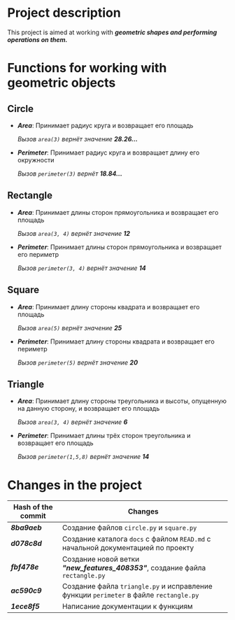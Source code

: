 # Project description
 This project is aimed at working with ___geometric shapes and performing operations on them.___

# Functions for working with geometric objects

## Circle
- ***Area***: Принимает радиус круга и возвращает его площадь

  _Вызов `area(3)` вернёт значение __28.26...___

- ***Perimeter***: Принимает радиус круга и возвращает длину его окружности

  _Вызов `perimeter(3)` вернёт __18.84...___

## Rectangle
- ***Area***: Принимает длины сторон прямоугольника и возвращает его площадь

  _Вызов `area(3, 4)` вернёт значение __12___

- ***Perimeter***: Принимает длины сторон прямоугольника и возвращает его периметр

  _Вызов `perimeter(3, 4)` вернёт значение __14___

## Square
- ***Area***: Принимает длину стороны квадрата и возвращает его площадь

  _Вызов `area(5)` вернёт значение __25___

- ***Perimeter***: Принимает длину стороны квадрата и возвращает его периметр

  _Вызов `perimeter(5)` вернёт значение __20___
  
## Triangle
- ***Area***: Принимает длину стороны треугольника и высоты, опущенную на данную сторону, и возвращает его площадь

  _Вызов `area(3, 4)` вернёт значение __6___

- ***Perimeter***: Принимает длины трёх сторон треугольника и возвращает его площадь

  _Вызов `perimeter(1,5,8)` вернёт значение __14___

# Сhanges in the project
| Hash of the commit | Changes                                                                               |
| ------------------ | ------------------------------------------------------------------------------------- |
|***8ba9aeb***       | Создание файлов `circle.py` и `square.py`                                             |
| ***d078c8d***      | Создание каталога `docs` с файлом `READ.md` с начальной документацией по проекту      |
| ***fbf478e***      | Создание новой ветки ***"new_features_408353"***, создание файла `rectangle.py`       |
| ***ac590c9***      | Создание файла `triangle.py` и исправление функции `perimeter` в файле `rectangle.py` |
| ***1ece8f5***      | Написание документации к функциям                                                     |
